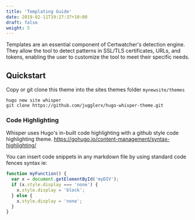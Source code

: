 ```yaml
---
title: 'Templating Guide'
date: 2019-02-11T19:27:37+10:00
draft: false
weight: 5
---
```


Templates are an essential component of Certwatcher's detection engine. They allow the tool to detect patterns in SSL/TLS certificates, URLs, and tokens, enabling the user to customize the tool to meet their specific needs.

<!--more-->

## Quickstart

Copy or git clone this theme into the sites themes folder `mynewsite/themes`

```
hugo new site whisper
git clone https://github.com/jugglerx/hugo-whisper-theme.git
```

### Code Highlighting

Whisper uses Hugo's in-built code highlighting with a github style code highlighting theme. https://gohugo.io/content-management/syntax-highlighting/

You can insert code snippets in any markdown file by using standard code fences syntax ie:

```js
function myFunction() {
  var x = document.getElementById('myDIV');
  if (x.style.display === 'none') {
    x.style.display = 'block';
  } else {
    x.style.display = 'none';
  }
}
```

